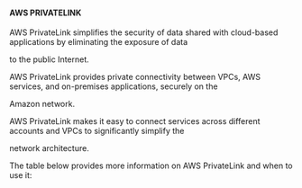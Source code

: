 #### AWS PRIVATELINK


AWS PrivateLink simplifies the security of data shared with cloud-based applications by eliminating the exposure of data

to the public Internet.


AWS PrivateLink provides private connectivity between VPCs, AWS services, and on-premises applications, securely on the

Amazon network.


AWS PrivateLink makes it easy to connect services across different accounts and VPCs to significantly simplify the

network architecture.


The table below provides more information on AWS PrivateLink and when to use it:

